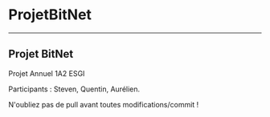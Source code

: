 # ProjetBitNet

-------------
Projet BitNet
-------------


Projet Annuel 1A2 ESGI

Participants : Steven, Quentin, Aurélien.

N'oubliez pas de pull avant toutes modifications/commit !  
